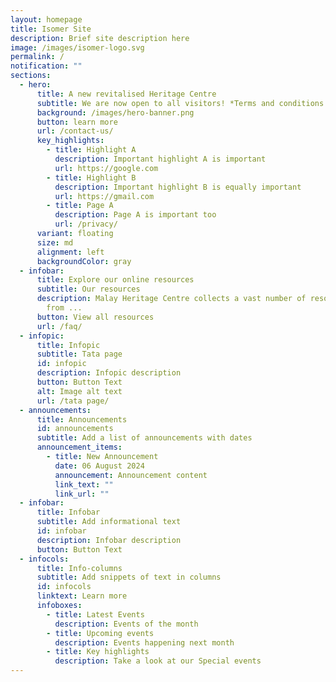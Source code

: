 ```yaml
---
layout: homepage
title: Isomer Site
description: Brief site description here
image: /images/isomer-logo.svg
permalink: /
notification: ""
sections:
  - hero:
      title: A new revitalised Heritage Centre
      subtitle: We are now open to all visitors! *Terms and conditions apply
      background: /images/hero-banner.png
      button: learn more
      url: /contact-us/
      key_highlights:
        - title: Highlight A
          description: Important highlight A is important
          url: https://google.com
        - title: Highlight B
          description: Important highlight B is equally important
          url: https://gmail.com
        - title: Page A
          description: Page A is important too
          url: /privacy/
      variant: floating
      size: md
      alignment: left
      backgroundColor: gray
  - infobar:
      title: Explore our online resources
      subtitle: Our resources
      description: Malay Heritage Centre collects a vast number of resources, spanning
        from ...
      button: View all resources
      url: /faq/
  - infopic:
      title: Infopic
      subtitle: Tata page
      id: infopic
      description: Infopic description
      button: Button Text
      alt: Image alt text
      url: /tata page/
  - announcements:
      title: Announcements
      id: announcements
      subtitle: Add a list of announcements with dates
      announcement_items:
        - title: New Announcement
          date: 06 August 2024
          announcement: Announcement content
          link_text: ""
          link_url: ""
  - infobar:
      title: Infobar
      subtitle: Add informational text
      id: infobar
      description: Infobar description
      button: Button Text
  - infocols:
      title: Info-columns
      subtitle: Add snippets of text in columns
      id: infocols
      linktext: Learn more
      infoboxes:
        - title: Latest Events
          description: Events of the month
        - title: Upcoming events
          description: Events happening next month
        - title: Key highlights
          description: Take a look at our Special events
---
```

